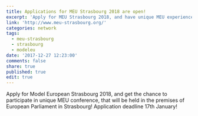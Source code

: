 ```yaml
---
title: Applications for MEU Strasbourg 2018 are open!
excerpt: 'Apply for MEU Strasbourg 2018, and have unique MEU experience'
link: 'http://www.meu-strasbourg.org/'
categories: network
tags:
  - meu-strasbourg
  - strasbourg
  - modeleu
date: '2017-12-27 12:23:00'
comments: false
share: true
published: true
edit: true
---
```

Apply for Model European Strasbourg 2018, and get the chance to participate in unique MEU conference, that will be held in the premises of European Parliament in Strasbourg! Application deadline 17th January!

